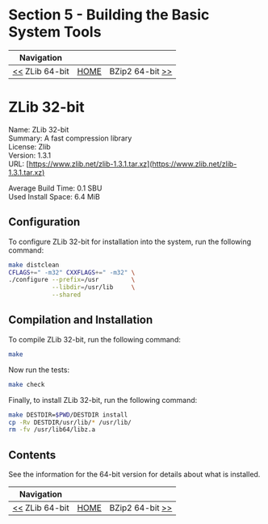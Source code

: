 # Section 5 - Building the Basic System Tools

| Navigation |||
| --- | --- | ---: |
| [<<](./ZLib64bit.md) ZLib 64-bit | [HOME](../README.md) | BZip2 64-bit [>>](./BZip264bit.md) |

# ZLib 32-bit

Name: ZLib 32-bit<br />
Summary: A fast compression library<br />
License: Zlib<br />
Version: 1.3.1<br />
URL: [https://www.zlib.net/zlib-1.3.1.tar.xz](https://www.zlib.net/zlib-1.3.1.tar.xz)<br />

Average Build Time: 0.1 SBU<br />
Used Install Space: 6.4 MiB<br />

## Configuration

To configure ZLib 32-bit for installation into the system, run the following command:

```bash
make distclean
CFLAGS+=" -m32" CXXFLAGS+=" -m32" \
./configure --prefix=/usr         \
            --libdir=/usr/lib     \
            --shared
```

## Compilation and Installation

To compile ZLib 32-bit, run the following command:

```bash
make
```

Now run the tests:

```bash
make check
```

Finally, to install ZLib 32-bit, run the following command:

```bash
make DESTDIR=$PWD/DESTDIR install
cp -Rv DESTDIR/usr/lib/* /usr/lib/
rm -fv /usr/lib64/libz.a
```

## Contents

See the information for the 64-bit version for details about what is installed.

| Navigation |||
| --- | --- | ---: |
| [<<](./ZLib64bit.md) ZLib 64-bit | [HOME](../README.md) | BZip2 64-bit [>>](./BZip264bit.md) |
